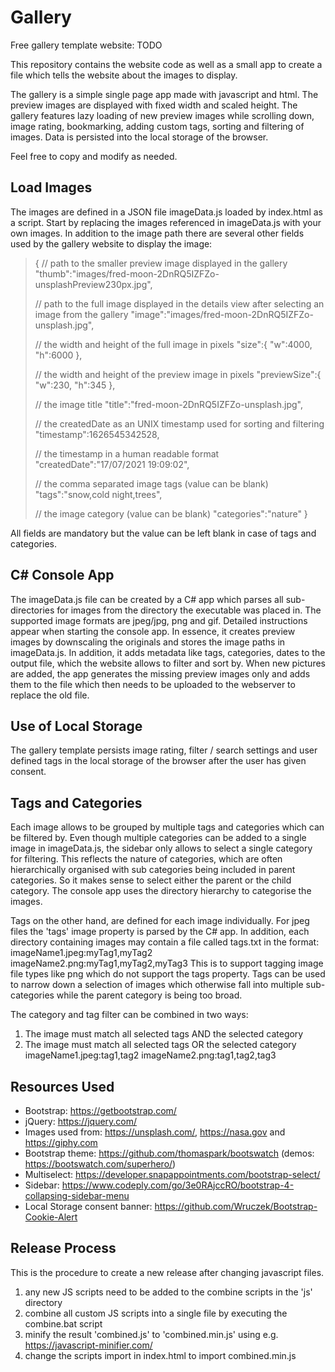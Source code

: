 # Gallery

Free gallery template website: TODO

This repository contains the website code as well as a small app to create a file which tells the website about the images to display.

The gallery is a simple single page app made with javascript and html. The preview images are displayed with fixed width and scaled height. 
The gallery features lazy loading of new preview images while scrolling down, image rating, bookmarking, adding custom tags, sorting and filtering of images. Data is persisted into the local storage of the browser.

Feel free to copy and modify as needed.

## Load Images
The images are defined in a JSON file imageData.js loaded by index.html as a script.
Start by replacing the images referenced in imageData.js with your own images. In addition to the image path there are several other fields used by the gallery website to display the image:

> {
>    // path to the smaller preview image displayed in the gallery
>    "thumb":"images/fred-moon-2DnRQ5IZFZo-unsplashPreview230px.jpg",
>
>    // path to the full image displayed in the details view after selecting an image from the gallery
>    "image":"images/fred-moon-2DnRQ5IZFZo-unsplash.jpg",
>
>    // the width and height of the full image in pixels
>    "size":{
>       "w":4000,
>       "h":6000
>    },
>
>    // the width and height of the preview image in pixels
>    "previewSize":{
>       "w":230,
>       "h":345
>    },
>
>    // the image title
>    "title":"fred-moon-2DnRQ5IZFZo-unsplash.jpg",
>
>    // the createdDate as an UNIX timestamp used for sorting and filtering
>    "timestamp":1626545342528,
>
>    // the timestamp in a human readable format
>    "createdDate":"17/07/2021 19:09:02",
>
>    // the comma separated image tags (value can be blank)
>    "tags":"snow,cold night,trees",
>
>    // the image category (value can be blank)
>    "categories":"nature"
> }

All fields are mandatory but the value can be left blank in case of tags and categories.

## C# Console App
The imageData.js file can be created by a C# app which parses all sub-directories for images from the directory the executable was placed in.
The supported image formats are jpeg/jpg, png and gif.
Detailed instructions appear when starting the console app.
In essence, it creates preview images by downscaling the originals and stores the image paths in imageData.js. 
In addition, it adds metadata like tags, categories, dates to the output file, which the website allows to filter and sort by.
When new pictures are added, the app generates the missing preview images only and adds them to the file which then needs to be uploaded to the webserver to replace the old file.

## Use of Local Storage
The gallery template persists image rating, filter / search settings and user defined tags in the local storage of the browser after the user has given consent.

## Tags and Categories
Each image allows to be grouped by multiple tags and categories which can be filtered by.
Even though multiple categories can be added to a single image in imageData.js, the sidebar only allows to select a single category for filtering.
This reflects the nature of categories, which are often hierarchically organised with sub categories being included in parent categories. So it makes sense to select either the parent or the child category.
The console app uses the directory hierarchy to categorise the images.

Tags on the other hand, are defined for each image individually. For jpeg files the 'tags' image property is parsed by the C# app. 
In addition, each directory containing images may contain a file called tags.txt in the format:
imageName1.jpeg:myTag1,myTag2
imageName2.png:myTag1,myTag2,myTag3
This is to support tagging image file types like png which do not support the tags property.
Tags can be used to narrow down a selection of images which otherwise fall into multiple sub-categories while the parent category is being too broad.

The category and tag filter can be combined in two ways:
1. The image must match all selected tags AND the selected category
2. The image must match all selected tags OR the selected category
imageName1.jpeg:tag1,tag2
imageName2.png:tag1,tag2,tag3

## Resources Used
- Bootstrap: https://getbootstrap.com/
- jQuery: https://jquery.com/
- Images used from: https://unsplash.com/, https://nasa.gov and https://giphy.com
- Bootstrap theme: https://github.com/thomaspark/bootswatch (demos: https://bootswatch.com/superhero/)
- Multiselect: https://developer.snapappointments.com/bootstrap-select/
- Sidebar: https://www.codeply.com/go/3e0RAjccRO/bootstrap-4-collapsing-sidebar-menu
- Local Storage consent banner: https://github.com/Wruczek/Bootstrap-Cookie-Alert

## Release Process
This is the procedure to create a new release after changing javascript files.

1. any new JS scripts need to be added to the combine scripts in the 'js' directory
2. combine all custom JS scripts into a single file by executing the combine.bat script
3. minify the result 'combined.js' to 'combined.min.js' using e.g. https://javascript-minifier.com/
4. change the scripts import in index.html to import combined.min.js
